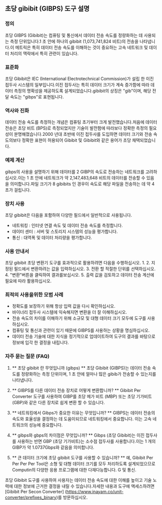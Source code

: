 ## 초당 gibibit (GIBPS) 도구 설명

### 정의
초당 GIBPS (Gibibit)는 컴퓨팅 및 통신에서 데이터 전송 속도를 정량화하는 데 사용되는 측정 단위입니다.1 초 안에 하나의 gibibit (1,073,741,824 비트)의 전송을 나타냅니다.이 메트릭은 특히 데이터 전송 속도를 이해하는 것이 중요하는 고속 네트워크 및 데이터 처리의 맥락에서 특히 관련이 있습니다.

### 표준화
초당 Gibibit은 IEC (International Electrotechnical Commission)가 설립 한 이진 접두사 시스템의 일부입니다.이진 접두사는 특히 데이터 크기가 계속 증가함에 따라 데이터 측정의 명확성을 제공하도록 설계되었습니다.gibibit의 상징은 "gib"이며, 해당 전달 속도는 "gibps"로 표현됩니다.

### 역사와 진화
데이터 전송 속도를 측정하는 개념은 컴퓨팅 초기부터 크게 발전했습니다.처음에 데이터 전송은 초당 비트 (BPS)로 측정되었지만 기술이 발전함에 따라보다 정확한 측정의 필요성이 분명해졌습니다.2000 년대 초반에 이진 접두사를 도입하면 데이터 크기와 전송 속도의보다 정확한 표현이 허용되어 Gibibit 및 Gibibit와 같은 용어가 초당 채택되었습니다.

### 예제 계산
gibps의 사용을 설명하기 위해 데이터를 2 GIBP의 속도로 전송하는 네트워크를 고려하십시오.이는 1 초 안에 네트워크가 약 2,147,483,648 비트의 데이터를 전송할 수 있음을 의미합니다.파일 크기가 8 gibibits 인 경우이 속도로 해당 파일을 전송하는 데 약 4 초가 걸립니다.

### 장치 사용
초당 gibibit은 다음을 포함하여 다양한 필드에서 일반적으로 사용됩니다.
- 네트워킹 : 인터넷 연결 속도 및 데이터 전송 속도를 측정합니다.
- 데이터 센터 : 서버 및 스토리지 시스템의 성능을 평가합니다.
- 통신 : 대역폭 및 데이터 처리량을 평가합니다.

### 사용 안내서
초당 gibibit 초당 변환기 도구를 효과적으로 활용하려면 다음을 수행하십시오.
1.
2. 지정된 필드에서 변환하려는 값을 입력하십시오.
3. 전환 할 적절한 단위를 선택하십시오.
4. "변환"버튼을 클릭하여 결과를보십시오.
5. 출력 값을 검토하고 데이터 전송 계산에 필요에 따라 활용하십시오.

### 최적의 사용을위한 모범 사례
- 정확도를 보장하기 위해 항상 입력 값을 다시 확인하십시오.
- 바이너리 접두사 시스템에 익숙해지면 변환을 더 잘 이해하십시오.
- 전송 속도의 차이를 이해하기 위해 소규모 및 대형 데이터 크기 모두에 도구를 사용하십시오.
- 컴퓨팅 및 통신과 관련이 있기 때문에 GIBPS를 사용하는 상황을 명심하십시오.
- 데이터 전송 기술에 대한 지식을 정기적으로 업데이트하여 도구의 결과를 바탕으로 정보에 입각 한 결정을 내립니다.

### 자주 묻는 질문 (FAQ)

1. ** 초당 gibibit 란 무엇입니까 (gibps) **
초당 Gibibit (GIBPS)는 데이터 전송 속도를 정량화하는 측정 단위이며, 1 초 안에 얼마나 많은 gibib가 전송할 수 있는지를 나타냅니다.

2. ** GIBPS를 다른 데이터 전송 장치로 어떻게 변환합니까? **
Gibibit Per Converter 도구를 사용하여 GIBP를 초당 메가 비트 (MBP) 또는 초당 기가비트 (GBP)와 같은 다른 장치로 쉽게 변환 할 수 있습니다.

3. ** 네트워킹에서 Gibps가 중요한 이유는 무엇입니까? **
GIBPS는 데이터 전송의 속도와 효율성을 결정하는 데 도움이되므로 네트워킹에서 중요합니다. 이는 고속 네트워크의 성능에 중요합니다.

4. ** gibps와 gbps의 차이점은 무엇입니까? **
Gibps (초당 Gibibit)는 이진 접두사를 사용하는 반면 GBP (초당 기가비트)는 소수점 접두사를 사용합니다.이는 1 개의 GIBP가 약 1.0737Gbps와 같음을 의미합니다.

5. ** 큰 데이터 크기에 초당 gibibit 도구를 사용할 수 있습니까? **
예, Gibibit Per Per Per Per Tool은 소형 및 대형 데이터 크기를 모두 처리하도록 설계되었으므로 Computin의 다양한 응용 프로그램에 대한 다재다능합니다. G 및 통신.

초당 Gibibit 도구를 사용하여 사용자는 데이터 전송 속도에 대한 이해를 높이고 기술 노력에 대한 정보에 근거한 결정을 내릴 수 있습니다.자세한 내용과 도구에 액세스하려면 [Gibibit Per Secon Converter] (https://www.inayam.co/unit-converter/prefixes_binary)를 방문하십시오.